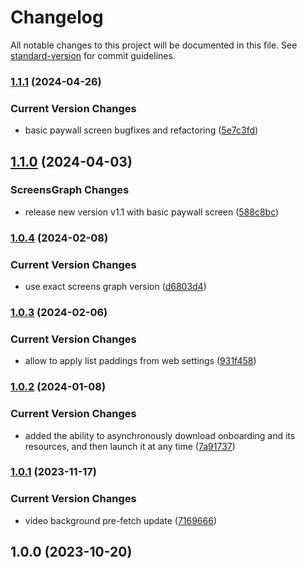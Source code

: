 # Changelog

All notable changes to this project will be documented in this file. See [standard-version](https://github.com/conventional-changelog/standard-version) for commit guidelines.

### [1.1.1](https://github.com/onboarding-online/swift-onboarding-sdk/compare/v1.1.0...v1.1.1) (2024-04-26)


### Current Version Changes

* basic paywall screen bugfixes and refactoring ([5e7c3fd](https://github.com/onboarding-online/swift-onboarding-sdk/commit/5e7c3fd7cb4f62196dcdd52568e93f8a10cd5931))

## [1.1.0](https://github.com/onboarding-online/swift-onboarding-sdk/compare/v1.0.4...v1.1.0) (2024-04-03)


### ScreensGraph Changes

* release new version v1.1 with basic paywall screen ([588c8bc](https://github.com/onboarding-online/swift-onboarding-sdk/commit/588c8bc0915f3fa37a34361a9b8fe4c2529f70e7))

### [1.0.4](https://github.com/onboarding-online/swift-onboarding-sdk/compare/v1.0.3...v1.0.4) (2024-02-08)


### Current Version Changes

* use exact screens graph version ([d6803d4](https://github.com/onboarding-online/swift-onboarding-sdk/commit/d6803d456b72a8089c2e40671808da5edcf7f63b))

### [1.0.3](https://github.com/onboarding-online/swift-onboarding-sdk/compare/v1.0.2...v1.0.3) (2024-02-06)


### Current Version Changes

* allow to apply list paddings from web settings ([931f458](https://github.com/onboarding-online/swift-onboarding-sdk/commit/931f458149e697edfff3f4925c8df62244045208))

### [1.0.2](https://github.com/onboarding-online/swift-onboarding-sdk/compare/v1.0.1...v1.0.2) (2024-01-08)


### Current Version Changes

* added the ability to asynchronously download onboarding and its resources, and then launch it at any time ([7a91737](https://github.com/onboarding-online/swift-onboarding-sdk/commit/7a917376fafe3c38ede666e50cf723527ec11158))

### [1.0.1](https://github.com/onboarding-online/swift-onboarding-sdk/compare/v1.0.0...v1.0.1) (2023-11-17)


### Current Version Changes

* video background pre-fetch update ([7169666](https://github.com/onboarding-online/swift-onboarding-sdk/commit/7169666dc928296ed5748d4df467793daf71ffd7))

## 1.0.0 (2023-10-20)
